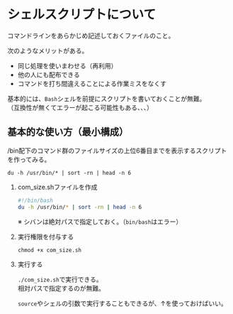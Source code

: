 # シェルスクリプトについて
コマンドラインをあらかじめ記述しておくファイルのこと。

次のようなメリットがある。
- 同じ処理を使いまわせる（再利用）
- 他の人にも配布できる
- コマンドを打ち間違えることによる作業ミスをなくす

基本的には、`Bash`シェルを前提にスクリプトを書いておくことが無難。  
（互換性が無くてエラーが起こる可能性もある、、、）

## 基本的な使い方（最小構成）
/bin配下のコマンド群のファイルサイズの上位6番目までを表示するスクリプトを作ってみる。

`du -h /usr/bin/* | sort -rn | head -n 6`

1. com_size.shファイルを作成
    ```bash
    #!/bin/bash
    du -h /usr/bin/* | sort -rn | head -n 6
    ```
    ※ シバンは絶対パスで指定しておく。（`bin/bash`はエラー）

2. 実行権限を付与する  

    `chmod +x com_size.sh`

3. 実行する

    `./com_size.sh`で実行できる。  
    相対パスで指定するのが無難。

    `source`やシェルの引数で実行することもできるが、↑を使っておけばいい。



